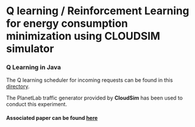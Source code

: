 
# Q learning / Reinforcement Learning for energy consumption minimization using CLOUDSIM simulator

### Q Learning in Java         

The Q learning scheduler for incoming requests can be found in this [directory](https://github.com/EsratMaria/Reinforcement-Learning_for_Energy_Minimization_Using_CLoudsim/tree/master/examples/org/cloudbus/cloudsim/examples/QLearningScheduler).

The PlanetLab traffic generator provided by **CloudSim** has been used to conduct this experiment.

#### Associated paper can be found [here](https://link.springer.com/article/10.1007/s10586-021-03338-9)

 
